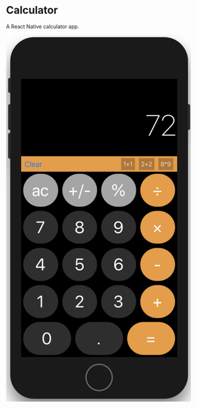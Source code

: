 # Calculator
A React Native calculator app.

[![prototype](https://github.com/clarketm/calculator/blob/master/res/prototype.png)](https://github.com/clarketm/calculator)